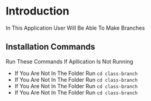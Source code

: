 # Introduction
In This Application User Will Be Able To Make Branches 

## Installation Commands
Run These Commands If Apllication Is Not Running

* If You Are Not In The Folder Run `cd class-branch`
* If You Are Not In The Folder Run `cd class-branch`
* If You Are Not In The Folder Run `cd class-branch`
* If You Are Not In The Folder Run `cd class-branch`

